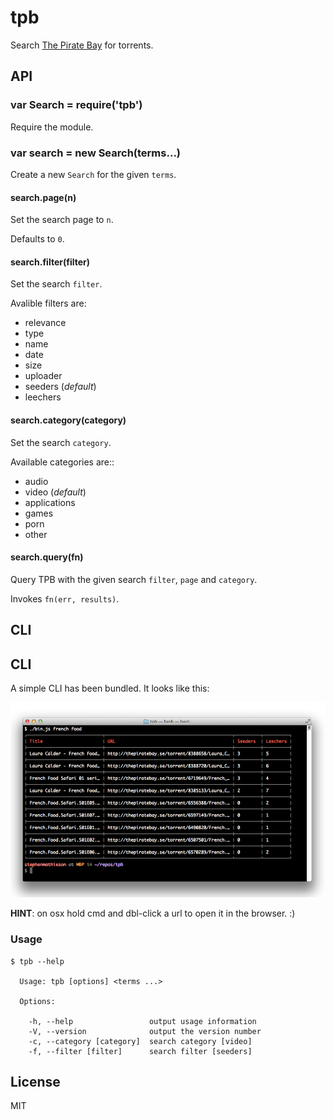 
# tpb

  Search [The Pirate Bay](http://thepiratebay.se/) for torrents.

## API

### var Search = require('tpb')

  Require the module.

### var search = new Search(terms...)

  Create a new `Search` for the given `terms`.

#### search.page(n)

  Set the search page to `n`.

  Defaults to `0`.

#### search.filter(filter)

  Set the search `filter`.

  Avalible filters are:

  - relevance
  - type
  - name
  - date
  - size
  - uploader
  - seeders (*default*)
  - leechers

#### search.category(category)

  Set the search `category`.

  Available categories are::

  - audio
  - video (*default*)
  - applications
  - games
  - porn
  - other

#### search.query(fn)

  Query TPB with the given search `filter`, `page` and `category`.

  Invokes `fn(err, results)`.

## CLI

## CLI

  A simple CLI has been bundled.  It looks like this:
  
![TPB CLI](screenshot.png)

  **HINT**: on osx hold cmd and dbl-click a url to open it in the browser. :)

### Usage

```
$ tpb --help

  Usage: tpb [options] <terms ...>

  Options:

    -h, --help                 output usage information
    -V, --version              output the version number
    -c, --category [category]  search category [video]
    -f, --filter [filter]      search filter [seeders]

```

## License

  MIT
